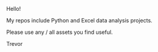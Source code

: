 Hello!

My repos include Python and Excel data analysis projects. 

Please use any / all assets you find useful.

Trevor
